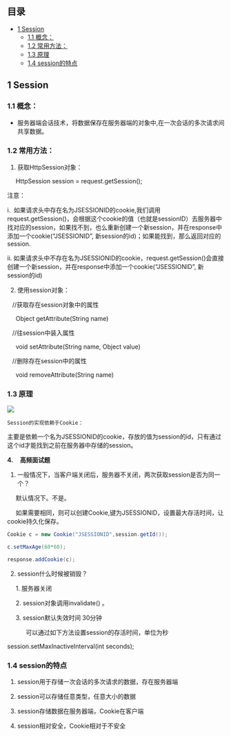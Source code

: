 ## 目录

- [1 Session](#1%20Session)
	- [1.1 概念：](#1.1%20%E6%A6%82%E5%BF%B5%EF%BC%9A)
	- [1.2 常用方法：](#1.2%20%E5%B8%B8%E7%94%A8%E6%96%B9%E6%B3%95%EF%BC%9A)
	- [1.3 原理](#1.3%20%E5%8E%9F%E7%90%86)
	- [1.4 session的特点](#1.4%20session%E7%9A%84%E7%89%B9%E7%82%B9)

## 1 Session

### 1.1 概念：

- 服务器端会话技术，将数据保存在服务器端的对象中,在一次会话的多次请求间共享数据。

### 1.2 常用方法：

1. 获取HttpSession对象：

     HttpSession session = request.getSession();

注意：

 i.  如果请求头中存在名为JSESSIONID的cookie,我们调用request.getSession()，会根据这个cookie的值（也就是sessionID）去服务器中找对应的session，如果找不到，也么重新创建一个新session，并在response中添加一个cookie(“JSESSIONID”, 新session的id)；如果能找到，那么返回对应的session.

ii. 如果请求头中不存在名为JSESSIONID的cookie，request.getSession()会直接创建一个新session，并在response中添加一个cookie(“JSESSIONID”, 新session的id)

2. 使用session对象：

   //获取存在session对象中的属性

     Object getAttribute(String name) 

   //往session中装入属性

     void setAttribute(String name, Object value)

   //删除存在session中的属性

     void removeAttribute(String name)      

### 1.3 原理

![](file:///C:/Users/mikey/AppData/Local/Temp/msohtmlclip1/01/clip_image002.jpg)

`Session的实现依赖于Cookie：`

主要是依赖一个名为JSESSIONID的cookie，存放的值为session的id，只有通过这个id才能找到之前在服务器中存储的session。

**4.**    **高频面试题**

1. 一般情况下，当客户端关闭后，服务器不关闭，两次获取session是否为同一个？

     默认情况下。不是。

     如果需要相同，则可以创建Cookie,键为JSESSIONID，设置最大存活时间，让cookie持久化保存。
```java
Cookie c = new Cookie("JSESSIONID",session.getId());

c.setMaxAge(60*60);

response.addCookie(c);
```

2. session什么时候被销毁？

     1. 服务器关闭

     2. session对象调用invalidate() 。

     3. session默认失效时间 30分钟

           可以通过如下方法设置session的存活时间，单位为秒

session.setMaxInactiveInterval(int seconds);

### 1.4 session的特点

1. session用于存储一次会话的多次请求的数据，存在服务器端

2. session可以存储任意类型，任意大小的数据

3. session存储数据在服务器端，Cookie在客户端

4. session相对安全，Cookie相对于不安全